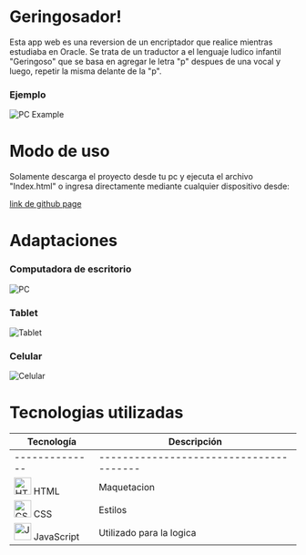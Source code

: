 # Geringosador!

Esta app web es una reversion de un encriptador que realice mientras estudiaba en Oracle. Se trata de un traductor a el lenguaje ludico infantil "Geringoso" que se basa en agregar le letra "p" despues de una vocal y luego, repetir la misma delante de la "p".

### Ejemplo

![PC Example](https://github.com/user-attachments/assets/7ad1e3a5-0458-4bfc-b544-7f7be947b6ce)

# Modo de uso
Solamente descarga el proyecto desde tu pc y ejecuta el archivo "Index.html" o ingresa directamente mediante cualquier dispositivo desde:

[link de github page](https://ntzgproject.github.io/Geringosador-/Encriptador/Index.html)

# Adaptaciones

### Computadora de escritorio
![PC](https://github.com/user-attachments/assets/b3b63948-a57a-4b49-9fc3-64461a3dea3e)

### Tablet

![Tablet](https://github.com/user-attachments/assets/54a6c8e8-e3aa-410f-8531-1fcac8072458)

### Celular

![Celular](https://github.com/user-attachments/assets/72e9dffe-3d13-4ecf-a55f-8af0608a63a6)

# Tecnologias utilizadas

| Tecnología                                                                                                                  | Descripción                                                                            |
| --------------------------------------------------------------------------------------------------------------------------- | -------------------------------| 
|--------------|---------------------------------------|
| <img src="https://upload.wikimedia.org/wikipedia/commons/6/61/HTML5_logo_and_wordmark.svg" alt="HTML" width="30"/>  HTML       | Maquetacion              |
| <img src="https://upload.wikimedia.org/wikipedia/commons/d/d5/CSS3_logo_and_wordmark.svg" alt="CSS" width="30"/>  CSS          | Estilos                  |
| <img src="https://upload.wikimedia.org/wikipedia/commons/6/6a/JavaScript-logo.png" alt="JavaScript" width="30"/>  JavaScript   | Utilizado para la logica |


